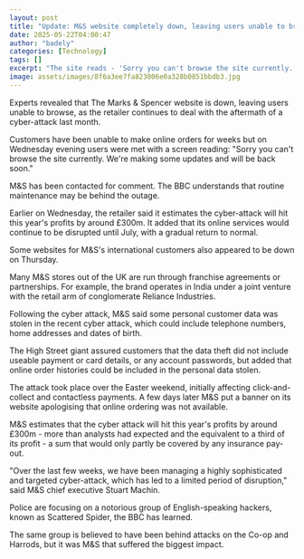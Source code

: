 ```yaml
---
layout: post
title: "Update: M&S website completely down, leaving users unable to browse"
date: 2025-05-22T04:00:47
author: "badely"
categories: [Technology]
tags: []
excerpt: "The site reads - 'Sorry you can't browse the site currently. We're making some updates and will be back soon.'"
image: assets/images/8f6a3ee7fa823006e0a328b0851bbdb3.jpg
---
```


Experts revealed that The Marks & Spencer website is down, leaving users unable to browse, as the retailer continues to deal with the aftermath of a cyber-attack last month.

Customers have been unable to make online orders for weeks but on Wednesday evening users were met with a screen reading: "Sorry you can't browse the site currently. We're making some updates and will be back soon." 

M&S has been contacted for comment. The BBC understands that routine maintenance may be behind the outage.

Earlier on Wednesday, the retailer said it estimates the cyber-attack will hit this year's profits by around £300m. It added that its online services would continue to be disrupted until July, with a gradual return to normal.

Some websites for M&S's international customers also appeared to be down on Thursday.

Many M&S stores out of the UK are run through franchise agreements or partnerships. For example, the brand operates in India under a joint venture with the retail arm of conglomerate Reliance Industries.

Following the cyber attack, M&S said some personal customer data was stolen in the recent cyber attack, which could include telephone numbers, home addresses and dates of birth.

The High Street giant assured customers that the data theft did not include useable payment or card details, or any account passwords, but added that online order histories could be included in the personal data stolen.

The attack took place over the Easter weekend, initially affecting click-and-collect and contactless payments. A few days later M&S put a banner on its website apologising that online ordering was not available.

M&S estimates that the cyber attack will hit this year's profits by around £300m - more than analysts had expected and the equivalent to a third of its profit - a sum that would only partly be covered by any insurance pay-out.

"Over the last few weeks, we have been managing a highly sophisticated and targeted cyber-attack, which has led to a limited period of disruption," said M&S chief executive Stuart Machin.

Police are focusing on a notorious group of English-speaking hackers, known as Scattered Spider, the BBC has learned.

The same group is believed to have been behind attacks on the Co-op and Harrods, but it was M&S that suffered the biggest impact.

